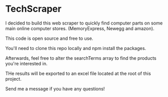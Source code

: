 # TechScraper
I decided to build this web scraper to quickly find computer parts on some main online computer stores. (MemoryExpress, Newegg and amazon).

This code is open source and free to use.

You'll need to clone this repo locally and npm install the packages.

Afterwards, feel free to alter the searchTerms array to find the products you're interested in.

THe results will be exported to an excel file located at the root of this project.

Send me a message if you have any questions!
